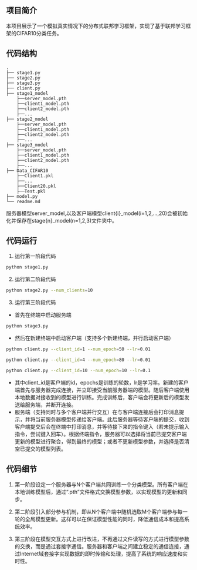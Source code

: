 ## 项目简介
本项目展示了一个模拟真实情况下的分布式联邦学习框架，实现了基于联邦学习框架的CIFAR10分类任务。

## 代码结构
```
.
├── stage1.py
├── stage2.py
├── stage3.py
├── client.py
├── stage1_model
    ├──server_model.pth
    ├──client1_model.pth
    ├──client2_model.pth
    ├──...
├── stage2_model
    ├──server_model.pth
    ├──client1_model.pth
    ├──client2_model.pth
    ├──...
├── stage3_model
    ├──server_model.pth
    ├──client1_model.pth
    ├──client2_model.pth
    ├──...
├── Data_CIFAR10
    ├──Client1.pkl
    ├──...
    ├──Client20.pkl
    ├──Test.pkl
├── model.py
└── readme.md
```
服务器模型server_model,以及客户端模型client{i}_model(i=1,2,...,20)会被初始化并保存在stage{n}_model(n=1,2,3)文件夹中。

## 代码运行
1. 运行第一阶段代码
```bash
python stage1.py
```

2. 运行第二阶段代码
```bash
python stage2.py --num_clients=10
```

3. 运行第三阶段代码

- 首先在终端中启动服务端
```bash
python stage3.py
```
- 然后在新建终端中启动客户端（支持多个新建终端，并行启动客户端）
```bash
python client.py --client_id=1 --num_epoch=50 --lr=0.01
```
```bash
python client.py --client_id=4 --num_epoch=80 --lr=0.01
```
```bash
python client.py --client_id=10 --num_epoch=10 --lr=0.1
```
- 其中client_id是客户端的id，epochs是训练的轮数，lr是学习率。新建的客户端首先与服务器完成连接，并立即接受当前服务器端的模型。随后客户端使用本地数据对接收到的模型进行训练。完成训练后，客户端会将更新后的模型发送给服务端，并断开连接。
- 服务端（支持同时与多个客户端并行交互）在与客户端连接后会打印消息提示，并将当前服务器模型传递给客户端。此后服务器等待客户端的提交，收到客户端提交后会在终端中打印消息，并等待接下来的指令键入（若未提示输入指令，尝试键入回车）。根据终端指令，服务器可以选择将当前已提交客户端更新的模型进行聚合，得到最终的模型；或者不更新模型参数，并选择是否清空已提交的模型列表。

## 代码细节
1. 第一阶段设定一个服务器与N个客户端共同训练一个分类模型。所有客户端在本地训练模型后，通过“.pth”文件格式交换模型参数，以实现模型的更新和同步。

2. 第二阶段引入部分参与机制，即从N个客户端中随机选取M个客户端参与每一轮的全局模型更新。这样可以在保证模型性能的同时，降低通信成本和提高系统效率。

3. 第三阶段在模型交互方式上进行改进，不再通过文件读写的方式进行模型参数的交换，而是通过套接字通信。服务器和客户端之间建立稳定的通信连接，通过Internet域套接字实现数据的即时传输和处理，提高了系统的响应速度和实时性。

